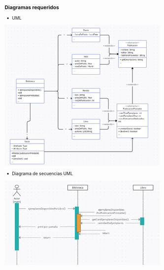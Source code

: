 ### Diagramas requeridos

* UML
  
![Diagrama UML](images/uml.jpg)

* Diagrama de secuencias UML
  
![Diagrama de secuencias UML](images/diagrama_de_secuencias_uml.jpg)
